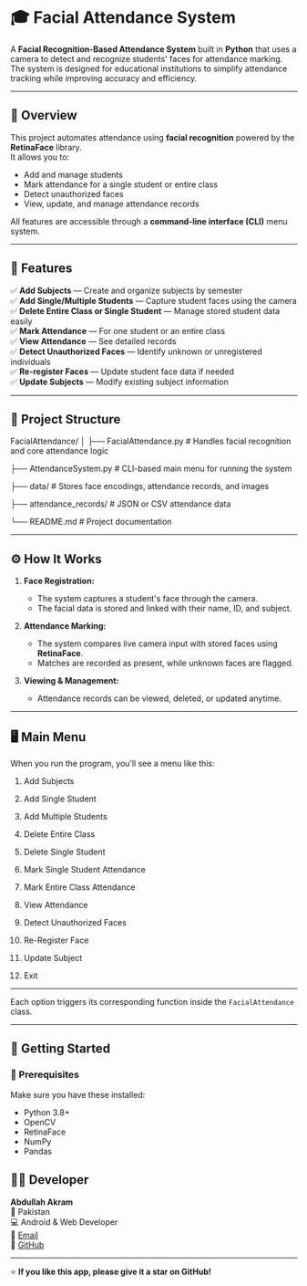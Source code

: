 # 🎓 Facial Attendance System  

A **Facial Recognition-Based Attendance System** built in **Python** that uses a camera to detect and recognize students' faces for attendance marking.  
The system is designed for educational institutions to simplify attendance tracking while improving accuracy and efficiency.  

---

## 🧠 Overview  

This project automates attendance using **facial recognition** powered by the **RetinaFace** library.  
It allows you to:  
- Add and manage students  
- Mark attendance for a single student or entire class  
- Detect unauthorized faces  
- View, update, and manage attendance records  

All features are accessible through a **command-line interface (CLI)** menu system.

---

## 🧩 Features  

✅ **Add Subjects** — Create and organize subjects by semester  
✅ **Add Single/Multiple Students** — Capture student faces using the camera  
✅ **Delete Entire Class or Single Student** — Manage stored student data easily  
✅ **Mark Attendance** — For one student or an entire class  
✅ **View Attendance** — See detailed records  
✅ **Detect Unauthorized Faces** — Identify unknown or unregistered individuals  
✅ **Re-register Faces** — Update student face data if needed  
✅ **Update Subjects** — Modify existing subject information  

---

## 🧱 Project Structure 

FacialAttendance/
│
├── FacialAttendance.py # Handles facial recognition and core attendance logic

├── AttendanceSystem.py # CLI-based main menu for running the system

├── data/ # Stores face encodings, attendance records, and images

├── attendance_records/ # JSON or CSV attendance data

└── README.md # Project documentation

---

## ⚙️ How It Works  

1. **Face Registration:**  
   - The system captures a student's face through the camera.  
   - The facial data is stored and linked with their name, ID, and subject.  

2. **Attendance Marking:**  
   - The system compares live camera input with stored faces using **RetinaFace**.  
   - Matches are recorded as present, while unknown faces are flagged.  

3. **Viewing & Management:**  
   - Attendance records can be viewed, deleted, or updated anytime.  

---

## 🖥️ Main Menu  

When you run the program, you’ll see a menu like this:

1. Add Subjects

2. Add Single Student

3. Add Multiple Students

4. Delete Entire Class

5. Delete Single Student

6. Mark Single Student Attendance

7. Mark Entire Class Attendance

8. View Attendance

9. Detect Unauthorized Faces

10. Re-Register Face

11. Update Subject

0. Exit

---


Each option triggers its corresponding function inside the `FacialAttendance` class.

---

## 🚀 Getting Started  

### 🔧 Prerequisites  
Make sure you have these installed:  
- Python 3.8+  
- OpenCV  
- RetinaFace  
- NumPy  
- Pandas  

## 👨‍💻 Developer

**Abdullah Akram**  
📍 Pakistan  
💻 Android & Web Developer  
📧 [Email](mailto:m.abdullahakram01@gmail.com)  
🔗 [GitHub](#) 

---

⭐ **If you like this app, please give it a star on GitHub!**
